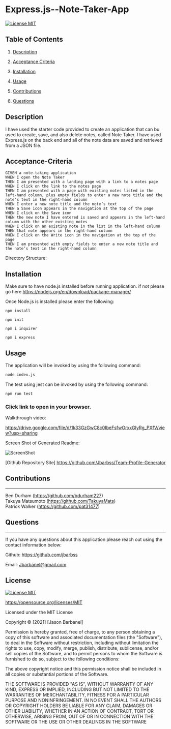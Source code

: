 # Express.js--Note-Taker-App


[![License MIT](https://img.shields.io/apm/l/pack)](https://spdx.org/licenses/MIT.html)
 ## Table of Contents
1. [Description](#description)

2. [Acceptance Criteria](#Acceptance-Criteria)

3. [Installation](#installation)

4. [Usage](#usage)

5. [Contributions](#contributions)

6. [Questions](#questions)


## Description

I have used the starter code provided to create an application that can bu used to create, save, and also delete notes, called Note Taker. I have used Express.js on the back end and all of the note data are saved and retrieved from a JSON file.

## Acceptance-Criteria

```
GIVEN a note-taking application
WHEN I open the Note Taker
THEN I am presented with a landing page with a link to a notes page
WHEN I click on the link to the notes page
THEN I am presented with a page with existing notes listed in the left-hand column, plus empty fields to enter a new note title and the note’s text in the right-hand column
WHEN I enter a new note title and the note’s text
THEN a Save icon appears in the navigation at the top of the page
WHEN I click on the Save icon
THEN the new note I have entered is saved and appears in the left-hand column with the other existing notes
WHEN I click on an existing note in the list in the left-hand column
THEN that note appears in the right-hand column
WHEN I click on the Write icon in the navigation at the top of the page
THEN I am presented with empty fields to enter a new note title and the note’s text in the right-hand column
```

Directory Structure:


## Installation

Make sure to have node.js installed before running application.
if not please go here https://nodejs.org/en/download/package-manager/

Once Node.js is installed please enter the following:
```
npm install

npm init

npm i inquirer

npm i express

```

## Usage

The application will be invoked by using the following command:

```bash
node index.js
```
The test using jest can be invoked by using the following command:

```bash
npm run test
```


### Click link to open in your browser.



Walkthrough video: 

https://drive.google.com/file/d/1k33GzGwC8c0IbeFsfwOrxxGIyRg_PXfV/view?usp=sharing

 
Screen Shot of Generated Readme:


![ScreenShot](img/videos/Team-Profile-Generator-HTML-Demo.gif "Generated team.html")


[Github Repository Site] https://github.com/Jbarbss/Team-Profile-Generator

 
## Contributions
---

Ben Durham (https://github.com/bdurham227)
<br>
Takuya Matsumoto (https://github.com/TakuyaMats)
<br>
Patrick Walker (https://github.com/pat31477)
<br>

## Questions
 ---
 If you have any questions about this application please reach out 
 using the contact information below:

Github: https://github.com/jbarbss

Email: Jbarbanel@gmail.com


## License
 
[![License MIT](https://img.shields.io/apm/l/pack)](https://spdx.org/licenses/MIT.html)

   https://opensource.org/licenses/MIT

Licensed under the MIT License

Copyright © [2021] [Jason Barbanel]
    
 Permission is hereby granted, free of charge, to any person obtaining a copy of this software and associated documentation files (the "Software"), to deal in the Software without restriction, including without limitation the rights to use, copy, modify, merge, publish, distribute, sublicense, and/or sell copies of the Software, and to permit persons to whom the Software is furnished to do so, subject to the following conditions:
        
The above copyright notice and this permission notice shall be included in all copies or substantial portions of the Software.
        
THE SOFTWARE IS PROVIDED "AS IS", WITHOUT WARRANTY OF ANY KIND, EXPRESS OR IMPLIED, INCLUDING BUT NOT LIMITED TO THE WARRANTIES OF MERCHANTABILITY, FITNESS FOR A PARTICULAR PURPOSE AND NONINFRINGEMENT. IN NO EVENT SHALL THE AUTHORS OR COPYRIGHT HOLDERS BE LIABLE FOR ANY CLAIM, DAMAGES OR OTHER LIABILITY, WHETHER IN AN ACTION OF CONTRACT, TORT OR OTHERWISE, ARISING FROM, OUT OF OR IN CONNECTION WITH THE SOFTWARE OR THE USE OR OTHER DEALINGS IN THE SOFTWARE


